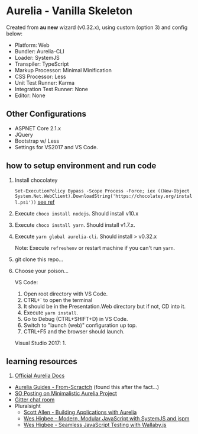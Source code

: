 # Aurelia - Vanilla Skeleton
Created from **au new** wizard (v0.32.x), using custom (option 3) and config below:
- Platform: Web
- Bundler: Aurelia-CLI
- Loader: SystemJS
- Transpiler: TypeScript
- Markup Processor: Minimal Minification
- CSS Processor: Less
- Unit Test Runner: Karma
- Integration Test Runner: None
- Editor: None

## Other Configurations
- ASPNET Core 2.1.x
- JQuery
- Bootstrap w/ Less
- Settings for VS2017 and VS Code.

## how to setup environment and run code
1. Install chocolatey

    `
Set-ExecutionPolicy Bypass -Scope Process -Force; iex ((New-Object System.Net.WebClient).DownloadString('https://chocolatey.org/install.ps1'))
`
[see ref](https://chocolatey.org/install)

2. Execute `choco install nodejs`. Should install v10.x

3. Execute `choco install yarn`. Should install v1.7.x.

4. Execute `yarn global aurelia-cli`. Should install > v0.32.x

    Note: Execute `refreshenv` or restart machine if you can't run `yarn`.

5. git clone this repo...

6. Choose your poison...

    VS Code:
    1. Open root directory with VS Code.
    2. CTRL+` to open the terminal
    3. It should be in the Presentation.Web directory but if not, CD into it.
    4. Execute `yarn install`.
    5. Go to Debug (CTRL+SHIFT+D) in VS Code.
    6. Switch to "launch (web)" configuration up top.
    7. CTRL+F5 and the browser should launch.

    Visual Studio 2017:
    1.


## learning resources
1. [Official Aurelia Docs](http://aurelia.io/docs.html)
- [Aurelia Guides - From-Scractch](https://github.com/aurelia-guides/aurelia-guides.md-articles/blob/master/Building-Skeleton-Navigation-From-Scratch.md) (found this after the fact...)
- [SO Posting on Minimalistic Aurelia Project](http://stackoverflow.com/a/32081822/1240322)
- [Gitter chat room](https://gitter.im/Aurelia/Discuss)
- Pluralsight
	- [Scott Allen - Building Applications with Aurelia](https://app.pluralsight.com/library/courses/building-applications-aurelia/table-of-contents)
	- [Wes Higbee - Modern, Modular JavaScript with SystemJS and jspm](http://app.pluralsight.com/courses/javascript-systemjs-jspm)
	- [Wes Higbee - Seamless JavaScript Testing with Wallaby.js](http://app.pluralsight.com/courses/javascript-testing-wallaby-js)

